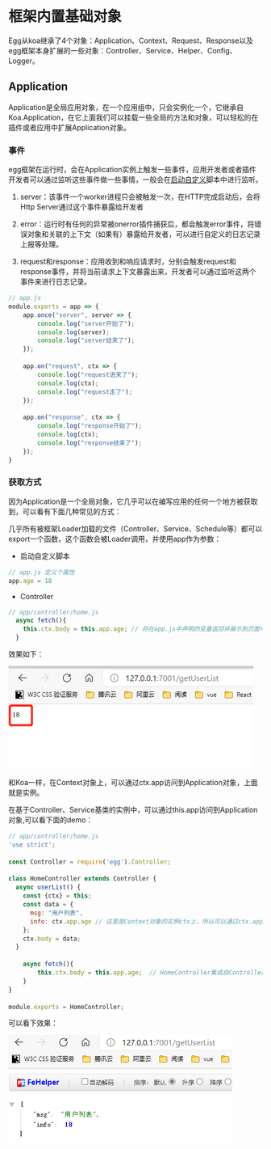 # 框架内置基础对象

Egg从koa继承了4个对象：Application、Context、Request、Response以及egg框架本身扩展的一些对象：Controller、Service、Helper、Config、Logger。

## Application

Application是全局应用对象，在一个应用组中，只会实例化一个，它继承自Koa.Application，在它上面我们可以挂载一些全局的方法和对象，可以轻松的在插件或者应用中扩展Application对象。

### 事件

egg框架在运行时，会在Application实例上触发一些事件，应用开发者或者插件开发者可以通过监听这些事件做一些事情，一般会在[启动自定义](启动自定义.md)脚本中进行监听。

1. server：该事件一个worker进程只会被触发一次，在HTTP完成启动后，会将Http  Server通过这个事件暴露给开发者

2. error：运行时有任何的异常被onerror插件捕获后，都会触发error事件，将错误对象和关联的上下文（如果有）暴露给开发者，可以进行自定义的日志记录上报等处理。

3. request和response：应用收到和响应请求时，分别会触发request和response事件，并将当前请求上下文暴露出来，开发者可以通过监听这两个事件来进行日志记录。

```javascript
// app.js
module.exports = app => {
    app.once("server", server => {
        console.log("server开始了");
        console.log(server);
        console.log("server结束了");
    });

    app.on("request", ctx => {
        console.log("request进来了");
        console.log(ctx);
        console.log("request走了");
    });

    app.on("response", ctx => {
        console.log("response开始了");
        console.log(ctx);
        console.log("response结束了");
    });
}
```

### 获取方式

因为Application是一个全局对象，它几乎可以在编写应用的任何一个地方被获取到，可以看有下面几种常见的方式：

几乎所有被框架Loader加载的文件（Controller、Service、Schedule等）都可以export一个函数，这个函数会被Loader调用，并使用app作为参数：

* 启动自定义脚本

```javascript
// app.js 定义个属性
app.age = 18
```

* Controller

```javascript
// app/controller/home.js
  async fetch(){
    this.ctx.body = this.app.age; // 将在app.js中声明的变量返回并展示到页面中
  }
```

效果如下：

![Application的调用](../../public/images/i6.png "Application调用")

和Koa一样，在Context对象上，可以通过ctx.app访问到Application对象，上面就是实例。

在基于Controller、Service基类的实例中，可以通过this.app访问到Application对象,可以看下面的demo：

```javascript
// app/controller/home.js
'use strict';

const Controller = require('egg').Controller;

class HomeController extends Controller {
  async userList() {
    const {ctx} = this;
    const data = {
      msg: "用户列表",
      info: ctx.app.age // 这里是Context对象的实例ctx上，所以可以通过ctx.app来访问Application对象
    };
    ctx.body = data;
  }

    async fetch(){
        this.ctx.body = this.app.age;  // HomeController集成自Controller，所以需要使用this.app的方式访问Application对象
    }
}

module.exports = HomeController;
```

可以看下效果：

![Context和Controller、Service访问Application对象](../../public/images/i7.png "Context和Controller、Service访问Application对象")